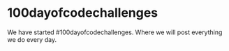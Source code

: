 # 100dayofcodechallenges
 We have started #100dayofcodechallenges. Where we will post everything we do every day.
